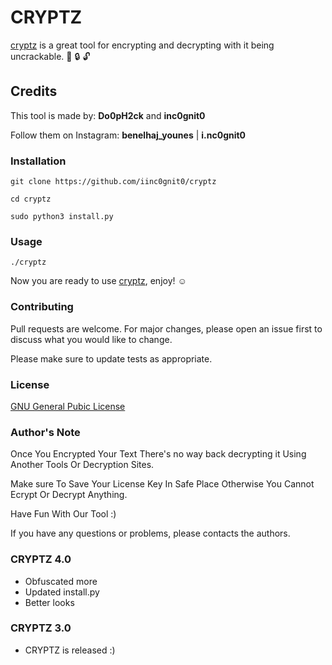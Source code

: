 # CRYPTZ

[cryptz](https://github.com/doophack/cryptz) is a great tool for encrypting and decrypting with it being uncrackable. :key: :lock: :unlock:

## Credits

This tool is made by: __Do0pH2ck__ and __inc0gnit0__

Follow them on Instagram: __benelhaj_younes__ | __i.nc0gnit0__

### Installation

```git clone https://github.com/iinc0gnit0/cryptz```

```cd cryptz```

```sudo python3 install.py```

### Usage

```./cryptz```

Now you are ready to use [cryptz](https://github.com/doophack/cryptz), enjoy!  :relaxed:

### Contributing
Pull requests are welcome. For major changes, please open an issue first to discuss what you would like to change.

Please make sure to update tests as appropriate.

### License
[GNU General Pubic License](https://www.gnu.org/licenses/gpl-3.0.en.html)

### Author's Note

Once You Encrypted Your Text There's no way back decrypting it 
Using Another Tools Or Decryption Sites.

Make sure To Save Your License Key In Safe Place Otherwise You Cannot Ecrypt Or Decrypt Anything. 

Have Fun With Our Tool :) 

If you have any questions or problems, please contacts the authors.

### CRYPTZ 4.0
+ Obfuscated more
+ Updated install.py
+ Better looks

### CRYPTZ 3.0
+ CRYPTZ is released :)
